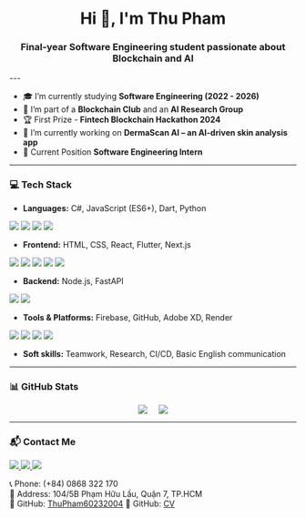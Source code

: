 <h1 align="center">Hi 👋, I'm Thu Pham</h1>
<h3 align="center">Final-year Software Engineering student passionate about Blockchain and AI</h3>
---

- 🎓 I’m currently studying **Software Engineering (2022 - 2026)**  
- 🧠 I’m part of a **Blockchain Club** and an **AI Research Group**  
- 🏆 First Prize - **Fintech Blockchain Hackathon 2024**  
- 🔭 I’m currently working on **DermaScan AI – an AI-driven skin analysis app**
- 💼 Current Position **Software Engineering Intern**
---

### 💻 Tech Stack

- **Languages:** C#, JavaScript (ES6+), Dart, Python  
<p> <img src="https://img.shields.io/badge/C%23-239120?style=flat-square&logo=c-sharp&logoColor=white"/> <img src="https://img.shields.io/badge/JavaScript-F7DF1E?style=flat-square&logo=javascript&logoColor=black"/> <img src="https://img.shields.io/badge/Dart-0175C2?style=flat-square&logo=dart&logoColor=white"/> <img src="https://img.shields.io/badge/Python-3776AB?style=flat-square&logo=python&logoColor=white"/> </p>

- **Frontend:** HTML, CSS, React, Flutter, Next.js  
<p> <img src="https://img.shields.io/badge/HTML5-E34F26?style=flat-square&logo=html5&logoColor=white"/> <img src="https://img.shields.io/badge/CSS3-1572B6?style=flat-square&logo=css3&logoColor=white"/> <img src="https://img.shields.io/badge/React-20232A?style=flat-square&logo=react&logoColor=61DAFB"/> <img src="https://img.shields.io/badge/Flutter-02569B?style=flat-square&logo=flutter&logoColor=white"/> <img src="https://img.shields.io/badge/Next.js-000000?style=flat-square&logo=nextdotjs&logoColor=white"/> </p>

- **Backend:** Node.js, FastAPI  
<p> <img src="https://img.shields.io/badge/Node.js-339933?style=flat-square&logo=nodedotjs&logoColor=white"/> <img src="https://img.shields.io/badge/FastAPI-009688?style=flat-square&logo=fastapi&logoColor=white"/> </p>

- **Tools & Platforms:** Firebase, GitHub, Adobe XD, Render  
<p> <img src="https://img.shields.io/badge/Firebase-FFCA28?style=flat-square&logo=firebase&logoColor=black"/> <img src="https://img.shields.io/badge/GitHub-181717?style=flat-square&logo=github&logoColor=white"/> <img src="https://img.shields.io/badge/Adobe%20XD-FF61F6?style=flat-square&logo=adobe-xd&logoColor=white"/> <img src="https://img.shields.io/badge/Render-46E3B7?style=flat-square&logo=render&logoColor=white"/> </p>

- **Soft skills:** Teamwork, Research, CI/CD, Basic English communication  

---
### 📊 GitHub Stats

<div style="display: flex; justify-content: center; gap: 20px;">
  <img src="https://github-readme-stats.vercel.app/api?username=ThuPham60232004&show_icons=true&theme=tokyonight" />
  <img src="https://github-readme-stats.vercel.app/api/top-langs/?username=ThuPham60232004&layout=compact&theme=radical" />
</div>

---
### 📬 Contact Me

<a href="https://www.linkedin.com/in/anh-th%C6%B0-ph%E1%BA%A1m-th%E1%BB%8B-226002366/" target="_blank">
  <img src="https://img.shields.io/badge/LINKEDIN-0077B5?style=for-the-badge&logo=linkedin&logoColor=white"/>
</a>
<a href="https://www.facebook.com/re.mi.790256/" target="_blank">
  <img src="https://img.shields.io/badge/FACEBOOK-4267B2?style=for-the-badge&logo=facebook&logoColor=white"/>
</a>
<a href="mailto:phamthianhthu6023789@gmail.com">
  <img src="https://img.shields.io/badge/GMAIL-D14836?style=for-the-badge&logo=gmail&logoColor=white"/>
</a>

📞 Phone: (+84) 0868 322 170  
📍 Address: 104/5B Phạm Hữu Lầu, Quận 7, TP.HCM  
🔗 GitHub: [ThuPham60232004](https://github.com/ThuPham60232004)
📍 GitHub: [CV](https://www.canva.com/design/DAGfhgFZskc/-g49URWEMAQ_tOzHKR6Wug/edit?utm_content=DAGfhgFZskc&utm_campaign=designshare&utm_medium=link2&utm_source=sharebutton)



